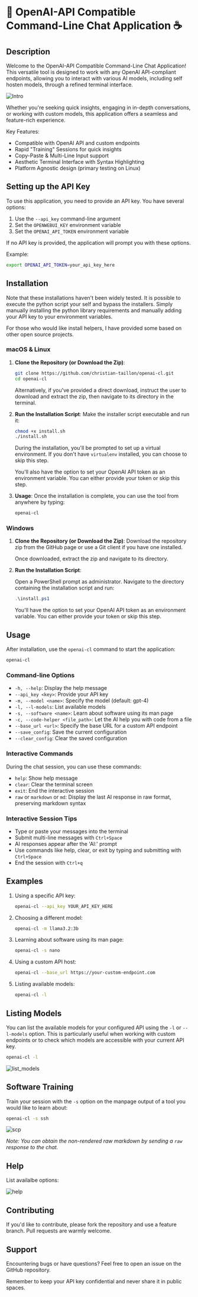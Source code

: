 
# 🤖 OpenAI-API Compatible Command-Line Chat Application ☕️

## Description

Welcome to the OpenAI-API Compatible Command-Line Chat Application! This versatile tool is designed to work with any OpenAI API-compliant endpoints, allowing you to interact with various AI models, including self hosten models, through a refined terminal interface.

![Intro](/images/intro.png)

Whether you're seeking quick insights, engaging in in-depth conversations, or working with custom models, this application offers a seamless and feature-rich experience.

Key Features:
- Compatible with OpenAI API and custom endpoints
- Rapid "Training" Sessions for quick insights
- Copy-Paste & Multi-Line Input support
- Aesthetic Terminal Interface with Syntax Highlighting
- Platform Agnostic design (primary testing on Linux)

## Setting up the API Key

To use this application, you need to provide an API key. You have several options:

1. Use the `--api_key` command-line argument
2. Set the `OPENWEBUI_KEY` environment variable
3. Set the `OPENAI_API_TOKEN` environment variable

If no API key is provided, the application will prompt you with these options.

Example:
```bash
export OPENAI_API_TOKEN=your_api_key_here
```

## Installation
Note that these installations haven't been widely tested. It is possible to execute the python script your self and bypass the installers. Simply manually installing the python library requirements and manually adding your API key to your environment variables.

For those who would like install helpers, I have provided some based on other open source projects.

### macOS & Linux

1. **Clone the Repository (or Download the Zip)**:
   ```bash
   git clone https://github.com/christian-taillon/openai-cl.git
   cd openai-cl
   ```

   Alternatively, if you've provided a direct download, instruct the user to download and extract the zip, then navigate to its directory in the terminal.

2. **Run the Installation Script**:
   Make the installer script executable and run it:
   ```bash
   chmod +x install.sh
   ./install.sh
   ```

   During the installation, you'll be prompted to set up a virtual environment. If you don't have `virtualenv` installed, you can choose to skip this step.

   You'll also have the option to set your OpenAI API token as an environment variable. You can either provide your token or skip this step.

3. **Usage**:
   Once the installation is complete, you can use the tool from anywhere by typing:
   ```bash
   openai-cl
   ```

### Windows

1. **Clone the Repository (or Download the Zip)**:
   Download the repository zip from the GitHub page or use a Git client if you have one installed.

   Once downloaded, extract the zip and navigate to its directory.

2. **Run the Installation Script**:

   Open a PowerShell prompt as administrator. Navigate to the directory containing the installation script and run:

   ```powershell
   .\install.ps1
   ```

   You'll have the option to set your OpenAI API token as an environment variable. You can either provide your token or skip this step.

## Usage

After installation, use the `openai-cl` command to start the application:

```bash
openai-cl
```

### Command-line Options

- `-h, --help`: Display the help message
- `--api_key <key>`: Provide your API key
- `-m, --model <name>`: Specify the model (default: gpt-4)
- `-l, --l-models`: List available models
- `-s, --software <name>`: Learn about software using its man page
- `-c, --code-helper <file_path>`: Let the AI help you with code from a file
- `--base_url <url>`: Specify the base URL for a custom API endpoint
- `--save_config`: Save the current configuration
- `--clear_config`: Clear the saved configuration

### Interactive Commands

During the chat session, you can use these commands:
- `help`: Show help message
- `clear`: Clear the terminal screen
- `exit`: End the interactive session
- `raw` or `markdown` or `md`: Display the last AI response in raw format, preserving markdown syntax

### Interactive Session Tips

- Type or paste your messages into the terminal
- Submit multi-line messages with `Ctrl+Space`
- AI responses appear after the 'AI:' prompt
- Use commands like help, clear, or exit by typing and submitting with `Ctrl+Space`
- End the session with `Ctrl+q`

## Examples

1. Using a specific API key:
   ```bash
   openai-cl --api_key YOUR_API_KEY_HERE
   ```

2. Choosing a different model:
   ```bash
   openai-cl -m llama3.2:3b
   ```

3. Learning about software using its man page:
   ```bash
   openai-cl -s nano
   ```

4. Using a custom API host:
   ```bash
   openai-cl --base_url https://your-custom-endpoint.com
   ```

5. Listing available models:
   ```bash
   openai-cl -l
   ```

## Listing Models

You can list the available models for your configured API using the `-l` or `--l-models` option. This is particularly useful when working with custom endpoints or to check which models are accessible with your current API key.

```bash
openai-cl -l
```

![list_models](/images/list_models.png)

## Software Training

Train your session with the `-s` option on the manpage output of a tool you would like to learn about:

```bash
openai-cl -s ssh
```

![scp](/images/software_training_ssh.png)

_Note: You can obtain the non-rendered raw markdown by sending a `raw` response to the chat._

## Help 

List availalbe options: 

![help](/images/help.png)

## Contributing

If you'd like to contribute, please fork the repository and use a feature branch. Pull requests are warmly welcome.

## Support

Encountering bugs or have questions? Feel free to open an issue on the GitHub repository.

Remember to keep your API key confidential and never share it in public spaces.